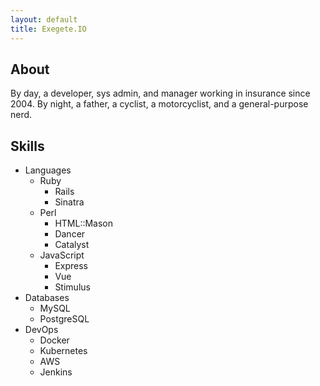 ```yaml
---
layout: default
title: Exegete.IO
---
```


## About
By day, a developer, sys admin, and manager working in insurance since 2004. By night, a father, a cyclist, a motorcyclist, and a general-purpose nerd.

## Skills

- Languages
	- Ruby
		- Rails
		- Sinatra
	- Perl
		- HTML::Mason
		- Dancer
		- Catalyst
	- JavaScript
		- Express
		- Vue
		- Stimulus
- Databases
	- MySQL
	- PostgreSQL
- DevOps
	- Docker
	- Kubernetes
	- AWS
	- Jenkins
